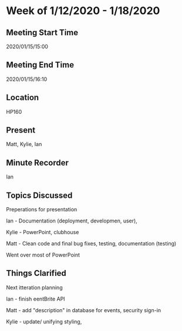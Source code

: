 # Week of 1/12/2020 - 1/18/2020

## Meeting Start Time

2020/01/15/15:00

## Meeting End Time

2020/01/15/16:10

## Location

HP160

## Present

Matt, Kylie, Ian

## Minute Recorder

Ian

## Topics Discussed

Preperations for presentation

Ian - Documentation (deployment, developmen, user), 

Kylie - PowerPoint, clubhouse

Matt - Clean code and final bug fixes, testing, documentation (testing)

Went over most of PowerPoint

## Things Clarified

Next itteration planning

Ian - finish eentBrite API

Matt - add "description" in database for events, security sign-in

Kylie - update/ unifying styling, 
